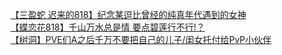 [【三盈蛇 迟来的818】纪念某逗比曾经的纯真年代遇到的女神](http://tieba.baidu.com/p/3257372454?see_lz=1&pn=)   
[【蝶恋花818】千山万水总是情 要点碧莲行不行!？](http://tieba.baidu.com/p/3256220363?see_lz=1&pn=)   
[【树洞】PVE们A之后千万不要把自己的儿子/闺女托付给PvP小伙伴](http://tieba.baidu.com/p/3257442507?see_lz=1&pn=)   
